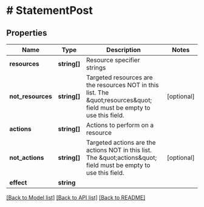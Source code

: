 # # StatementPost

## Properties

Name | Type | Description | Notes
------------ | ------------- | ------------- | -------------
**resources** | **string[]** | Resource specifier strings |
**not_resources** | **string[]** | Targeted resources are the resources NOT in this list. The \&quot;resources\&quot; field must be empty to use this field. | [optional]
**actions** | **string[]** | Actions to perform on a resource |
**not_actions** | **string[]** | Targeted actions are the actions NOT in this list. The \&quot;actions\&quot; field must be empty to use this field. | [optional]
**effect** | **string** |  |

[[Back to Model list]](../../README.md#models) [[Back to API list]](../../README.md#endpoints) [[Back to README]](../../README.md)
